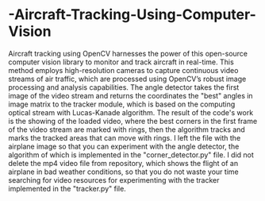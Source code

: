 # -Aircraft-Tracking-Using-Computer-Vision
Aircraft tracking using OpenCV harnesses the power of this open-source computer vision library  to monitor and track aircraft in real-time. This method employs high-resolution cameras to capture  continuous video streams of air traffic, which are processed using OpenCV’s robust image  processing and analysis capabilities.
The angle detector takes the first image of the video stream and returns the coordinates the "best" angles in image matrix to the tracker module, which is based on the computing optical stream  with Lucas-Kanade algorithm.
The result of the code's work is the showing of the loaded video, where the best corners in the first frame of the video stream are marked with rings, then the algorithm tracks and marks the tracked areas that can move with rings.
I left the file with the airplane image so that you can experiment with the angle detector, the algorithm of which is implemented in the "corner_detector.py" file.
 I did not delete the mp4 video file from repository, which shows the flight of an airplane in bad weather conditions, so that you do not waste your time searching for video resources for experimenting with the tracker implemented in the "tracker.py" file.
